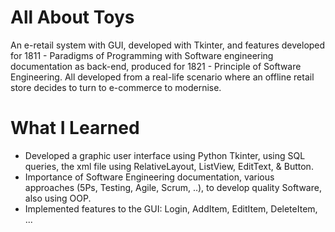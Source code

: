 # All About Toys

An e-retail system with GUI, developed with Tkinter, and features developed for 1811 - Paradigms of Programming with Software engineering documentation as back-end,
produced for 1821 - Principle of Software Engineering. All developed from a real-life scenario where an offline retail store decides to turn to e-commerce to modernise.

# What I Learned

* Developed a graphic user interface using Python Tkinter, using SQL queries, the xml file using RelativeLayout, ListView, EditText, & Button.
* Importance of Software Engineering documentation, various approaches (5Ps, Testing, Agile, Scrum, ..), to develop quality Software, also using OOP.
* Implemented features to the GUI: Login, AddItem, EditItem, DeleteItem, ...
